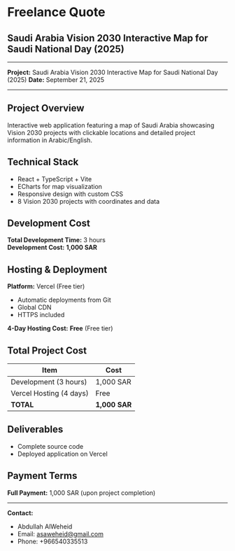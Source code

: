 # Freelance Quote

## Saudi Arabia Vision 2030 Interactive Map for Saudi National Day (2025)

---

**Project:** Saudi Arabia Vision 2030 Interactive Map for Saudi National Day (2025)
**Date:** September 21, 2025

---

## Project Overview

Interactive web application featuring a map of Saudi Arabia showcasing Vision 2030 projects with clickable locations and detailed project information in Arabic/English.

## Technical Stack

- React + TypeScript + Vite
- ECharts for map visualization
- Responsive design with custom CSS
- 8 Vision 2030 projects with coordinates and data

## Development Cost

**Total Development Time:** 3 hours  
**Development Cost:** **1,000 SAR**

## Hosting & Deployment

**Platform:** Vercel (Free tier)

- Automatic deployments from Git
- Global CDN
- HTTPS included

**4-Day Hosting Cost:** **Free** (Free tier)

## Total Project Cost

| Item                    | Cost          |
| ----------------------- | ------------- |
| Development (3 hours)   | 1,000 SAR     |
| Vercel Hosting (4 days) | Free          |
| **TOTAL**               | **1,000 SAR** |

## Deliverables

- Complete source code
- Deployed application on Vercel

## Payment Terms

**Full Payment:** 1,000 SAR (upon project completion)

---

**Contact:**

- Abdullah AlWeheid
- Email: asaweheid@gmail.com
- Phone: +966540335513
